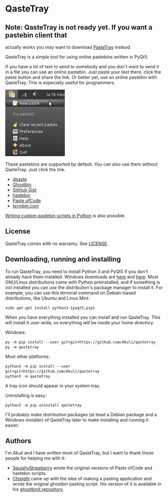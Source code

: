 # QasteTray

## Note: QasteTray is not ready yet. If you want a pastebin client that
actually works you may want to download
[PasteTray](https://github.com/Akuli/pastetray) instead.

QasteTray is a simple tool for using online pastebins written in PyQt5.

If you have a lot of text to send to somebody and you don't want to send
it in a file you can use an online pastebin. Just paste your text there,
click the paste button and share the link. Or better yet, use an online
pastebin with QasteTray. This is especially useful for programmers.

![QasteTray in action.](doc/screenshot.png)

These pastebins are supported by default. You can also use them without
QasteTray. Just click the link.

- [dpaste](http://dpaste.com/)
- [Ghostbin](https://ghostbin.com/)
- [GitHub Gist](https://gist.github.com/)
- [hastebin](http://hastebin.com/)
- [Paste ofCode](http://paste.ofcode.org/)
- [termbin.com](http://termbin.com/)

[Writing custom pastebin scripts in Python](writing-pastebins.md) is
also possible.

## License

QasteTray comes with no warranty. See [LICENSE](LICENSE).

## Downloading, running and installing

To run QasteTray, you need to install Python 3 and PyQt5 if you don't
already have them installed. Windows downloads are
[here](https://www.python.org/downloads/) and
[here](https://www.riverbankcomputing.com/software/pyqt/download5). Most
GNU/Linux distributions come with Python preinstalled, and if something
is not installed you can use the distribution's package manager to
install it. For example, you can use this terminal command on
Debian-based distributions, like Ubuntu and Linux Mint:

```
sudo apt-get install python3-{pyqt5,pip}
```

When you have everything installed you can install and run QasteTray.
This will install it user-wide, so everything will be inside your home
directory.

Windows:

```
py -m pip install --user git+git+https://github.com/Akuli/qastetray
py -m qastetray
```

Most other platforms:

```
python3 -m pip install --user git+git+https://github.com/Akuli/qastetray
python3 -m qastetray
```

A tray icon should appear in your system tray.

Uninstalling is easy:

```
python3 -m pip uninstall qastetray
```

I'll probably make distribution packages (at least a Debian package and
a Windows installer) of QasteTray later to make installing and running
it easier.

## Authors

I'm Akuli and I have written most of QasteTray, but I want to thank
these people for helping me with it:

- [SquishyStrawberry](https://github.com/SquishyStrawberry/) wrote the
original versions of Paste ofCode and hastebin scripts.
- [Chisight](https://github.com/Chisight/) came up with the idea of
making a pasting application and wrote the original ghostbin pasting
script. His version of it is available in his
[ghostbinit repository](https://github.com/Chisight/ghostbinit).
